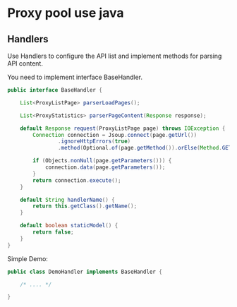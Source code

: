 # Proxy pool use java


## Handlers

Use Handlers to configure the API list and implement methods for parsing API content.

You need to implement interface BaseHandler.

```java
public interface BaseHandler {

    List<ProxyListPage> parserLoadPages();

    List<ProxyStatistics> parserPageContent(Response response);

    default Response request(ProxyListPage page) throws IOException {
        Connection connection = Jsoup.connect(page.getUrl())
                .ignoreHttpErrors(true)
                .method(Optional.of(page.getMethod()).orElse(Method.GET));

        if (Objects.nonNull(page.getParameters())) {
            connection.data(page.getParameters());
        }
        return connection.execute();
    }

    default String handlerName() {
        return this.getClass().getName();
    }

    default boolean staticModel() {
        return false;
    }
}
```

Simple Demo: 

```java
public class DemoHandler implements BaseHandler {

    /* .... */

}
```


